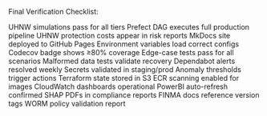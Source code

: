 Final Verification Checklist:

UHNW simulations pass for all tiers
Prefect DAG executes full production pipeline
UHNW protection costs appear in risk reports
MkDocs site deployed to GitHub Pages
Environment variables load correct configs
Codecov badge shows ≥80% coverage
Edge-case tests pass for all scenarios
Malformed data tests validate recovery
Dependabot alerts resolved weekly
Secrets validated in staging/prod
Anomaly thresholds trigger actions
Terraform state stored in S3
ECR scanning enabled for images
CloudWatch dashboards operational
PowerBI auto-refresh confirmed
SHAP PDFs in compliance reports
FINMA docs reference version tags
WORM policy validation report